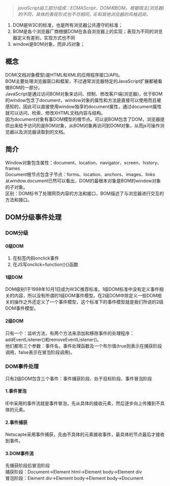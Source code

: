 > *javaScript由三部分组成：ECMAScript，DOM和BOM。根据宿主(浏览器)的不同，具体的表现形式也不尽相同，IE和其他浏览器的风格迥异。*
1. DOM是W3C的标准，也是所有浏览器公共遵守的标准；
2. BOM是各个浏览器厂商根据DOM在各自浏览器上的实现；表现为不同的浏览器定义有差别，实现方式也不同
3. window是BOM对象，而非JS对象；

## 概念
DOM(文档对象模型)是HTML和XML的应用程序接口(API)。  
BOM主要处理浏览器窗口和框架，不过通常浏览器特定的JavaScript扩展都被看做BOM的一部分。  
JavaScript是通过访问BOM对象来访问、控制、修改客户端(浏览器)，优于BOM的window包含了document，window对象的属性和方法是直接可以使用而且被感知的，因此可以直接使用window独享的document属性，通过document属性就可以访问、检索、修改XHTML文档内容与结构。  
因为document对象有事DOM模型的根节点。可以说BOM包含了DOM，浏览器提供出来给予访问的是BOM对象，从BOM对象再访问到DOM对象，从而js可操作浏览器以及浏览器读取到的文档。  

## 简介
Window对象包含属性：document、location、navigator、screen、history、frames  
Document根节点包含子节点：forms、location、anchors、images、links  
从window.document已然可以看出，DOM的最根本对象是BOM的window对象的子对象。  
区别：DOM标书了处理网页内容的方法和接口，BOM描述了与浏览器进行交互的方法和接口。

## DOM分级事件处理
### DOM分级
#### 0级DOM
1. 在标签内斜onclick事件
2. 在JS写onclick=function(){}函数
#### 1级DOM
DOM级别1于1998年10月1日成为W3C推荐标准。1级DOM标准中没有定义事件相关的内容，所以没有所谓的1级DOM事件模型。在2级DOM中除定义一些DOM相关的操作之外还定义了一个事件模型，这个标准下的事件模型就是我们所说的2级DOM事件模型。
#### 2级DOM
只有一个：监听方法，有两个方法来添加和移除事件的处理程序：addEventListener()和removeEventListener()。  
他们都有三个参数：事件名，事件处理函数及一个布尔值(true则表示在捕获阶段调用，false表示在冒泡阶段调用)。  
### DOM事件处理
只有2级DOM包含三个事件：事件捕获阶段、处于目标阶段、事件冒泡阶段
#### 1.事件冒泡
IE中采用的事件流就是事件冒泡，先从具体的接收元素，然后逐步向上传播到不具体的元素。
#### 2.事件捕获
Netscapte采用事件捕获，先由不具体的元素接收事件，最具体的节点最后才接收到事件。
#### 3.DOM事件流
先捕获阶段后冒泡阶段  
捕获阶段：Document->Element html->Element body->Element div  
冒泡阶段：Element div->Element body->Element body->Document
